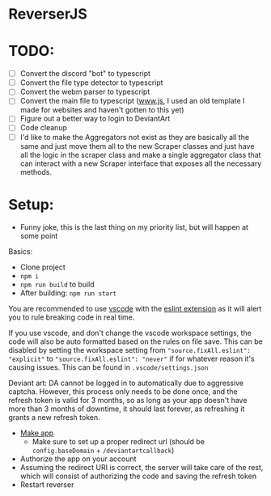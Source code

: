 # ReverserJS

# TODO:
- [ ] Convert the discord "bot" to typescript
- [ ] Convert the file type detector to typescript
- [ ] Convert the webm parser to typescript
- [ ] Convert the main file to typescript (www.js, I used an old template I made for websites and haven't gotten to this yet)
- [ ] Figure out a better way to login to DeviantArt
- [ ] Code cleanup
- [ ] I'd like to make the Aggregators not exist as they are basically all the same and just move them all to the new Scraper classes and just have all the logic in the scraper class and make a single aggregator class that can interact with a new Scraper interface that exposes all the necessary methods.

# Setup:
- Funny joke, this is the last thing on my priority list, but will happen at some point

Basics:
- Clone project
- `npm i`
- `npm run build` to build
- After building: `npm run start`

You are recommended to use [vscode](https://code.visualstudio.com/) with the [eslint extension](https://marketplace.visualstudio.com/items?itemName=dbaeumer.vscode-eslint) as it will alert you to rule breaking code in real time.

If you use vscode, and don't change the vscode workspace settings, the code will also be auto formatted based on the rules on file save. This can be disabled by setting the workspace setting from `"source.fixAll.eslint": "explicit"` to `"source.fixAll.eslint": "never"` if for whatever reason it's causing issues. This can be found in `.vscode/settings.json`

Deviant art:
DA cannot be logged in to automatically due to aggressive captcha. However, this process only needs to be done once, and the refresh token is valid for 3 months, so as long as your app doesn't have more than 3 months of downtime, it should last forever, as refreshing it grants a new refresh token.
- [Make app](https://www.deviantart.com/developers/apps)
  - Make sure to set up a proper redirect url (should be `config.baseDomain` + `/deviantartcallback`)
- Authorize the app on your account
- Assuming the redirect URI is correct, the server will take care of the rest, which will consist of authorizing the code and saving the refresh token
- Restart reverser